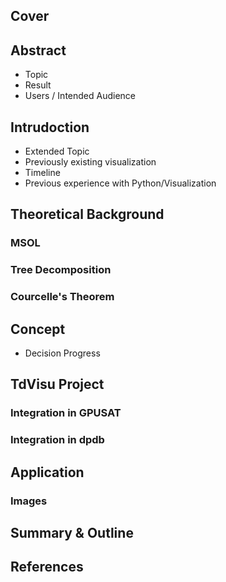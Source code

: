 ## Cover

## Abstract
- Topic
- Result
- Users / Intended Audience

## Intrudoction
- Extended Topic
- Previously existing visualization
- Timeline
- Previous experience with Python/Visualization

## Theoretical Background
### MSOL
### Tree Decomposition
### Courcelle's Theorem
## Concept
- Decision Progress

## TdVisu Project

### Integration in GPUSAT
### Integration in dpdb

## Application


### Images

## Summary & Outline

## References
